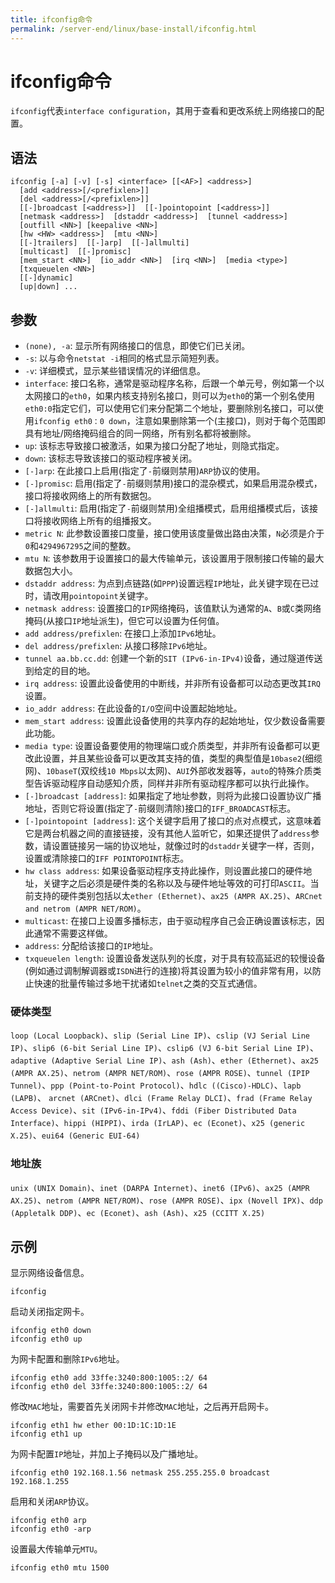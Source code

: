 ```yaml
---
title: ifconfig命令
permalink: /server-end/linux/base-install/ifconfig.html
---
```

  

# ifconfig命令

`ifconfig`代表`interface configuration`，其用于查看和更改系统上网络接口的配置。

## 语法

```shell
ifconfig [-a] [-v] [-s] <interface> [[<AF>] <address>]
  [add <address>[/<prefixlen>]]
  [del <address>[/<prefixlen>]]
  [[-]broadcast [<address>]]  [[-]pointopoint [<address>]]
  [netmask <address>]  [dstaddr <address>]  [tunnel <address>]
  [outfill <NN>] [keepalive <NN>]
  [hw <HW> <address>]  [mtu <NN>]
  [[-]trailers]  [[-]arp]  [[-]allmulti]
  [multicast]  [[-]promisc]
  [mem_start <NN>]  [io_addr <NN>]  [irq <NN>]  [media <type>]
  [txqueuelen <NN>]
  [[-]dynamic]
  [up|down] ...
```

## 参数

- `(none), -a`: 显示所有网络接口的信息，即使它们已关闭。
- `-s`: 以与命令`netstat -i`相同的格式显示简短列表。
- `-v`: 详细模式，显示某些错误情况的详细信息。
- `interface`: 接口名称，通常是驱动程序名称，后跟一个单元号，例如第一个以太网接口的`eth0`，如果内核支持别名接口，则可以为`eth0`的第一个别名使用`eth0:0`指定它们，可以使用它们来分配第二个地址，要删除别名接口，可以使用`ifconfig eth0：0 down`，注意如果删除第一个(主接口)，则对于每个范围即具有地址/网络掩码组合的同一网络，所有别名都将被删除。
- `up`: 该标志导致接口被激活，如果为接口分配了地址，则隐式指定。
- `down`: 该标志导致该接口的驱动程序被关闭。
- `[-]arp`: 在此接口上启用(指定了`-`前缀则禁用)`ARP`协议的使用。
- `[-]promisc`: 启用(指定了`-`前缀则禁用)接口的混杂模式，如果启用混杂模式，接口将接收网络上的所有数据包。
- `[-]allmulti`: 启用(指定了`-`前缀则禁用)全组播模式，启用组播模式后，该接口将接收网络上所有的组播报文。
- `metric N`: 此参数设置接口度量，接口使用该度量做出路由决策，`N`必须是介于`0`和`4294967295`之间的整数。
- `mtu N`: 该参数用于设置接口的最大传输单元，该设置用于限制接口传输的最大数据包大小。
- `dstaddr address`: 为点到点链路(如`PPP`)设置远程`IP`地址，此关键字现在已过时，请改用`pointopoint`关键字。
- `netmask address`: 设置接口的`IP`网络掩码，该值默认为通常的`A`、`B`或`C`类网络掩码(从接口`IP`地址派生)，但它可以设置为任何值。
- `add address/prefixlen`: 在接口上添加`IPv6`地址。
- `del address/prefixlen`: 从接口移除`IPv6`地址。
- `tunnel aa.bb.cc.dd`: 创建一个新的`SIT (IPv6-in-IPv4)`设备，通过隧道传送到给定的目的地。
- `irq address`: 设置此设备使用的中断线，并非所有设备都可以动态更改其`IRQ`设置。
- `io_addr address`: 在此设备的`I/O`空间中设置起始地址。
- `mem_start address`: 设置此设备使用的共享内存的起始地址，仅少数设备需要此功能。
- `media type`: 设置设备要使用的物理端口或介质类型，并非所有设备都可以更改此设置，并且某些设备可以更改其支持的值，类型的典型值是`10base2`(细缆网)、`10baseT`(双绞线`10 Mbps`以太网)、`AUI`外部收发器等，`auto`的特殊介质类型告诉驱动程序自动感知介质，同样并非所有驱动程序都可以执行此操作。
- `[-]broadcast [address]`: 如果指定了地址参数，则将为此接口设置协议广播地址，否则它将设置(指定了`-`前缀则清除)接口的`IFF_BROADCAST`标志。
- `[-]pointopoint [address]`: 这个关键字启用了接口的点对点模式，这意味着它是两台机器之间的直接链接，没有其他人监听它，如果还提供了`address`参数，请设置链接另一端的协议地址，就像过时的`dstaddr`关键字一样，否则，设置或清除接口的`IFF POINTOPOINT`标志。
- `hw class address`: 如果设备驱动程序支持此操作，则设置此接口的硬件地址，关键字之后必须是硬件类的名称以及与硬件地址等效的可打印`ASCII`。当前支持的硬件类别包括以太`ether (Ethernet)`、`ax25 (AMPR AX.25)`、`ARCnet and netrom (AMPR NET/ROM)`。
- `multicast`: 在接口上设置多播标志，由于驱动程序自己会正确设置该标志，因此通常不需要这样做。
- `address`: 分配给该接口的`IP`地址。
- `txqueuelen length`: 设置设备发送队列的长度，对于具有较高延迟的较慢设备(例如通过调制解调器或`ISDN`进行的连接)将其设置为较小的值非常有用，以防止快速的批量传输过多地干扰诸如`telnet`之类的交互式通信。

### 硬体类型

`loop (Local Loopback)`、`slip (Serial Line IP)`、`cslip (VJ Serial Line IP)`、`slip6 (6-bit Serial Line IP)`、`cslip6 (VJ 6-bit Serial Line IP)`、`adaptive (Adaptive Serial Line IP)`、`ash (Ash)`、`ether (Ethernet)`、`ax25 (AMPR AX.25)`、`netrom (AMPR NET/ROM)`、`rose (AMPR ROSE)`、`tunnel (IPIP Tunnel)`、`ppp (Point-to-Point Protocol)`、`hdlc ((Cisco)-HDLC)`、`lapb (LAPB)`、   `arcnet (ARCnet)`、`dlci (Frame Relay DLCI)`、`frad (Frame Relay Access Device)`、`sit (IPv6-in-IPv4)`、`fddi (Fiber Distributed Data Interface)`、`hippi (HIPPI)`、`irda (IrLAP)`、`ec (Econet)`、`x25 (generic X.25)`、`eui64 (Generic EUI-64)`

### 地址族

`unix (UNIX Domain)`、`inet (DARPA Internet)`、`inet6 (IPv6)`、`ax25 (AMPR AX.25)`、`netrom (AMPR NET/ROM)`、`rose (AMPR ROSE)`、`ipx (Novell IPX)`、`ddp (Appletalk DDP)`、`ec (Econet)`、`ash (Ash)`、`x25 (CCITT X.25)`

## 示例

显示网络设备信息。

```shell
ifconfig
```

启动关闭指定网卡。

```shell
ifconfig eth0 down
ifconfig eth0 up
```

为网卡配置和删除`IPv6`地址。

```shell
ifconfig eth0 add 33ffe:3240:800:1005::2/ 64
ifconfig eth0 del 33ffe:3240:800:1005::2/ 64
```

修改`MAC`地址，需要首先关闭网卡并修改`MAC`地址，之后再开启网卡。

```shell
ifconfig eth1 hw ether 00:1D:1C:1D:1E
ifconfig eth1 up
```

为网卡配置`IP`地址，并加上子掩码以及广播地址。

```shell
ifconfig eth0 192.168.1.56 netmask 255.255.255.0 broadcast 192.168.1.255
```

启用和关闭`ARP`协议。

```shell
ifconfig eth0 arp
ifconfig eth0 -arp
```

设置最大传输单元`MTU`。

```shell
ifconfig eth0 mtu 1500 
```
